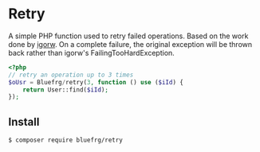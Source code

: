 # Retry

A simple PHP function used to retry failed operations. Based on the work done by [igorw](https://github.com/igorw/retry/).
On a complete failure, the original exception will be thrown back rather than igorw's FailingTooHardException.

```php
<?php
// retry an operation up to 3 times
$oUsr = Bluefrg/retry(3, function () use ($iId) {
    return User::find($iId);
});
```

## Install

```bash
$ composer require bluefrg/retry
```